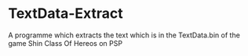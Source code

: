 TextData-Extract
================

A programme which extracts the text which is in the TextData.bin of the game Shin Class Of Hereos on PSP

